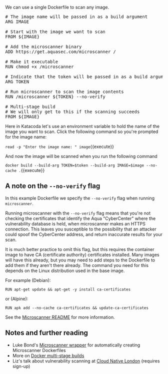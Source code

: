 We can use a single Dockerfile to scan any image.

<pre class="file" data-filename="Dockerfile" data-target="replace">
# The image name will be passed in as a build argument
ARG IMAGE

# Start with the image we want to scan
FROM ${IMAGE}

# Add the microscanner binary
ADD https://get.aquasec.com/microscanner /

# Make it executable
RUN chmod +x /microscanner

# Indicate that the token will be passed in as a build argument
ARG TOKEN

# Run microscanner to scan the image contents
RUN /microscanner ${TOKEN} --no-verify

# Multi-stage build
# We will only get to this if the scanning succeeds
FROM ${IMAGE}
</pre>

Here in Katacoda let's use an environment variable to hold the name of the image you want to scan. Click the following command so you're prompted for the image name:

`read -p "Enter the image name: " image`{{execute}}

And now the image will be scanned when you run the following command

`docker build --build-arg TOKEN=$token --build-arg IMAGE=$image --no-cache .`{{execute}}

## A note on the `--no-verify` flag

In this example Dockerfile we specify the `--no-verify` flag when running `microscanner`. 

Running microscanner with the `--no-verify` flag means that you're not checking the certificates that identify the Aqua "CyberCenter" where the vulnerability database is held, when microscanner makes an HTTPS connection. This leaves you susceptible to the possibility that an attacker could spoof the CyberCenter address, and return inaccurate results for your scan.

It is much better practice to omit this flag, but this requires the container image to have CA (certificate authority) certificates installed. Many images will have this already, but you may need to add steps to the Dockerfile to add them if they aren't there already. The command you need for this depends on the Linux distribution used in the base image.

For example (Debian):

`RUN apt-get update && apt-get -y install ca-certificates`

or (Alpine):

`RUN apk add --no-cache ca-certificates && update-ca-certificates`

See the [Microscanner README](https://github.com/aquasecurity/microscanner/blob/master/README.md) for more information.

## Notes and further reading

* Luke Bond's [Microscanner wrapper](https://github.com/lukebond/microscanner-wrapper) for automatically creating Microscanner Dockerfiles
* More on [Docker multi-stage builds](https://docs.docker.com/develop/develop-images/multistage-build/)
* Liz's talk about vulnerability scanning at [Cloud Native London](https://beta.skillsmatter.com/skillscasts/11727-what-s-so-hard-about-container-vulnerability-scanning) (requires sign-up)

